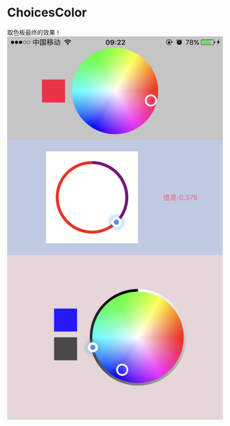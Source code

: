 # ChoicesColor
取色板最终的效果！
![Aaron Swartz](https://github.com/LengQH/ChoicesColor/raw/master/imageExample/example.png)
